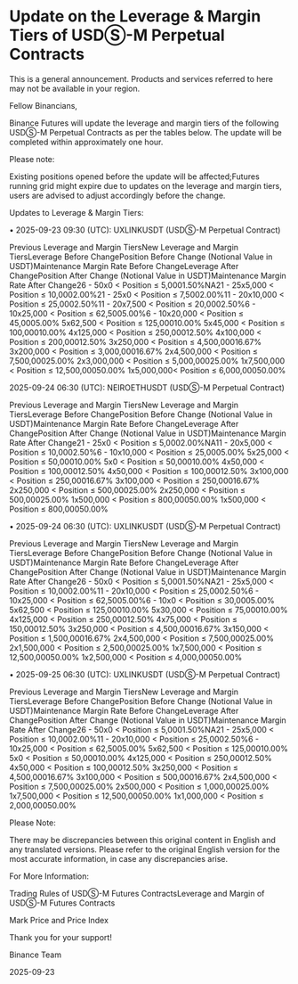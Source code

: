# Update on the Leverage & Margin Tiers of USDⓈ-M Perpetual Contracts

This is a general announcement. Products and services referred to here may not be available in your region.

Fellow Binancians,

Binance Futures will update the leverage and margin tiers of the following USDⓈ-M Perpetual Contracts as per the tables below. The update will be completed within approximately one hour.

Please note:

Existing positions opened before the update will be affected;Futures running grid might expire due to updates on the leverage and margin tiers, users are advised to adjust accordingly before the change.

Updates to Leverage & Margin Tiers:

• 2025-09-23 09:30 (UTC): UXLINKUSDT (USDⓈ-M Perpetual Contract)

Previous Leverage and Margin TiersNew Leverage and Margin TiersLeverage Before ChangePosition Before Change (Notional Value in USDT)Maintenance Margin Rate Before ChangeLeverage After ChangePosition After Change (Notional Value in USDT)Maintenance Margin Rate After Change26 - 50x0 < Position ≤ 5,0001.50%NA21 - 25x5,000 < Position ≤ 10,0002.00%21 - 25x0 < Position ≤ 7,5002.00%11 - 20x10,000 < Position ≤ 25,0002.50%11 - 20x7,500 < Position ≤ 20,0002.50%6 - 10x25,000 < Position ≤ 62,5005.00%6 - 10x20,000 < Position ≤ 45,0005.00% 5x62,500 < Position ≤ 125,00010.00% 5x45,000 < Position ≤ 100,00010.00% 4x125,000 < Position ≤ 250,00012.50% 4x100,000 < Position ≤ 200,00012.50% 3x250,000 < Position ≤ 4,500,00016.67% 3x200,000 < Position ≤ 3,000,00016.67% 2x4,500,000 < Position ≤ 7,500,00025.00% 2x3,000,000 < Position ≤ 5,000,00025.00% 1x7,500,000 < Position ≤ 12,500,00050.00% 1x5,000,000< Position ≤ 6,000,00050.00%

2025-09-24 06:30 (UTC): NEIROETHUSDT (USDⓈ-M Perpetual Contract)

Previous Leverage and Margin TiersNew Leverage and Margin TiersLeverage Before ChangePosition Before Change (Notional Value in USDT)Maintenance Margin Rate Before ChangeLeverage After ChangePosition After Change (Notional Value in USDT)Maintenance Margin Rate After Change21 - 25x0 < Position ≤ 5,0002.00%NA11 - 20x5,000 < Position ≤ 10,0002.50%6 - 10x10,000 < Position ≤ 25,0005.00% 5x25,000 < Position ≤ 50,00010.00% 5x0 < Position ≤ 50,00010.00% 4x50,000 < Position ≤ 100,00012.50% 4x50,000 < Position ≤ 100,00012.50% 3x100,000 < Position ≤ 250,00016.67% 3x100,000 < Position ≤ 250,00016.67% 2x250,000 < Position ≤ 500,00025.00% 2x250,000 < Position ≤ 500,00025.00% 1x500,000 < Position ≤ 800,00050.00% 1x500,000 < Position ≤ 800,00050.00%

•  2025-09-24 06:30 (UTC): UXLINKUSDT (USDⓈ-M Perpetual Contract)

Previous Leverage and Margin TiersNew Leverage and Margin TiersLeverage Before ChangePosition Before Change (Notional Value in USDT)Maintenance Margin Rate Before ChangeLeverage After ChangePosition After Change (Notional Value in USDT)Maintenance Margin Rate After Change26 - 50x0 < Position ≤ 5,0001.50%NA21 - 25x5,000 < Position ≤ 10,0002.00%11 - 20x10,000 < Position ≤ 25,0002.50%6 - 10x25,000 < Position ≤ 62,5005.00%6 - 10x0 < Position ≤ 30,0005.00% 5x62,500 < Position ≤ 125,00010.00% 5x30,000 < Position ≤ 75,00010.00% 4x125,000 < Position ≤ 250,00012.50% 4x75,000 < Position ≤ 150,00012.50% 3x250,000 < Position ≤ 4,500,00016.67% 3x150,000 < Position ≤ 1,500,00016.67% 2x4,500,000 < Position ≤ 7,500,00025.00% 2x1,500,000 < Position ≤ 2,500,00025.00% 1x7,500,000 < Position ≤ 12,500,00050.00% 1x2,500,000 < Position ≤ 4,000,00050.00%

•  2025-09-25 06:30 (UTC): UXLINKUSDT (USDⓈ-M Perpetual Contract)

Previous Leverage and Margin TiersNew Leverage and Margin TiersLeverage Before ChangePosition Before Change (Notional Value in USDT)Maintenance Margin Rate Before ChangeLeverage After ChangePosition After Change (Notional Value in USDT)Maintenance Margin Rate After Change26 - 50x0 < Position ≤ 5,0001.50%NA21 - 25x5,000 < Position ≤ 10,0002.00%11 - 20x10,000 < Position ≤ 25,0002.50%6 - 10x25,000 < Position ≤ 62,5005.00% 5x62,500 < Position ≤ 125,00010.00% 5x0 < Position ≤ 50,00010.00% 4x125,000 < Position ≤ 250,00012.50% 4x50,000 < Position ≤ 100,00012.50% 3x250,000 < Position ≤ 4,500,00016.67% 3x100,000 < Position ≤ 500,00016.67% 2x4,500,000 < Position ≤ 7,500,00025.00% 2x500,000 < Position ≤ 1,000,00025.00% 1x7,500,000 < Position ≤ 12,500,00050.00% 1x1,000,000 < Position ≤ 2,000,00050.00%

Please Note: 

There may be discrepancies between this original content in English and any translated versions. Please refer to the original English version for the most accurate information, in case any discrepancies arise.

For More Information:

Trading Rules of USDⓈ-M Futures ContractsLeverage and Margin of USDⓈ-M Futures Contracts

Mark Price and Price Index

Thank you for your support!

Binance Team

2025-09-23
